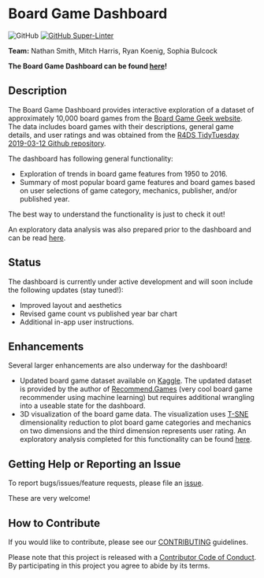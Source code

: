 # Board Game Dashboard

![GitHub](https://img.shields.io/github/license/ubco-mds-2020-labs/dashboard-project-group14) [![GitHub Super-Linter](https://github.com/ubco-mds-2020-labs/dashboard-project-group14/actions/workflows/linter.yml/badge.svg)](https://github.com/marketplace/actions/super-linter)

**Team:** Nathan Smith, Mitch Harris, Ryan Koenig, Sophia Bulcock

**The Board Game Dashboard can be found [here](placeholder)!**

## Description

The Board Game Dashboard provides interactive exploration of a dataset of approximately 10,000 board games from the [Board Game Geek website](https://boardgamegeek.com/). The data includes board games with their descriptions, general game details, and user ratings and was obtained from the [R4DS TidyTuesday 2019-03-12 Github repository](https://github.com/rfordatascience/tidytuesday/tree/master/data/2019/2019-03-12).

The dashboard has following general functionality:

- Exploration of trends in board game features from 1950 to 2016.
- Summary of most popular board game features and board games based on user selections of game category, mechanics, publisher, and/or published year.

The best way to understand the functionality is just to check it out!

An exploratory data analysis was also prepared prior to the dashboard and can be read [here](https://github.com/ubco-mds-2020-labs/dashboard-project-group14/blob/main/reports/boardgame_EDA.ipynb).

## Status

The dashboard is currently under active development and will soon include the following updates (stay tuned!):

- Improved layout and aesthetics
- Revised game count vs published year bar chart
- Additional in-app user instructions.

## Enhancements

Several larger enhancements are also underway for the dashboard!

- Updated board game dataset available on [Kaggle](https://www.kaggle.com/mshepherd/board-games). The updated dataset is provided by the author of [Recommend.Games](https://recommend.games/) (very cool board game recommender using machine learning) but requires additional wrangling into a useable state for the dashboard.
- 3D visualization of the board game data. The visualization uses [T-SNE](https://en.wikipedia.org/wiki/T-distributed_stochastic_neighbor_embedding) dimensionality reduction to plot board game categories and mechanics on two dimensions and the third dimension represents user rating. An exploratory analysis completed for this functionality can be found [here](placeholder).

## Getting Help or Reporting an Issue

To report bugs/issues/feature requests, please file an
[issue](https://github.com/ubco-mds-2020-labs/dashboard-project-group14/issues).

These are very welcome!

## How to Contribute

If you would like to contribute, please see our
[CONTRIBUTING](https://github.com/ubco-mds-2020-labs/dashboard-project-group14/blob/main/CONTRIBUTING.md)
guidelines.

Please note that this project is released with a [Contributor Code of
Conduct](https://github.com/ubco-mds-2020-labs/dashboard-project-group14/blob/main/CODE_OF_CONDUCT.md).
By participating in this project you agree to abide by its terms.
